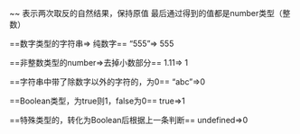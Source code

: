 ~~ 表示两次取反的自然结果，保持原值
最后通过得到的值都是number类型（整数）

==数字类型的字符串=> 纯数字==
“555”=> 555


==非整数类型的number=>去掉小数部分==
1.11=> 1

==字符串中带了除数字以外的字符的，为0==
“abc”=>0

==Boolean类型，为true则1，false为0==
true=>1

==特殊类型的，转化为Boolean后根据上一条判断==
undefined=>0